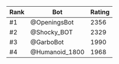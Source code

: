 Rank|Bot|Rating
---|---|---
#1|@OpeningsBot|2356
#2|@Shocky_BOT|2329
#3|@GarboBot|1990
#4|@Humanoid_1800|1968
